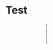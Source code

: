 # Test
                   
                   
                   
                   
                   
                   |
                   | 
                   |
                   |
